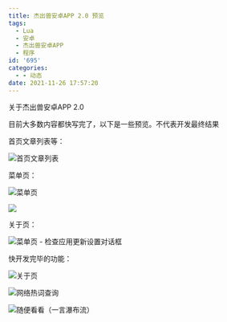 ```yaml
---
title: 杰出兽安卓APP 2.0 预览
tags:
  - Lua
  - 安卓
  - 杰出兽安卓APP
  - 程序
id: '695'
categories:
  - - 动态
date: 2021-11-26 17:57:20
---
```


关于杰出兽安卓APP 2.0

目前大多数内容都快写完了，以下是一些预览。不代表开发最终结果

首页文章列表等：

![首页文章列表](https://z3.ax1x.com/2021/11/26/oV6zw9.jpg)

菜单页：

![菜单页](https://z3.ax1x.com/2021/11/26/oV6XyF.jpg)

![](https://z3.ax1x.com/2021/11/26/oV6OQU.jpg)

关于页：

![菜单页 - 检查应用更新设置对话框](https://z3.ax1x.com/2021/11/26/oV6bWV.jpg)

快开发完毕的功能：

![关于页](https://z3.ax1x.com/2021/11/26/oV6HJ0.jpg)

![网络热词查询](https://z3.ax1x.com/2021/11/26/oV6qzT.jpg)

![随便看看（一言瀑布流）](https://z3.ax1x.com/2021/11/26/oV67iq.jpg)

